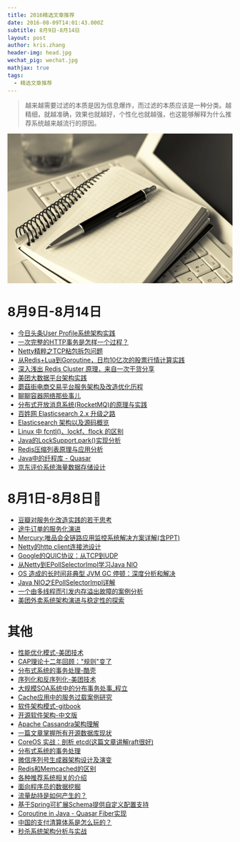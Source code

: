 ```yaml
---
title: 2016精选文章推荐
date: 2016-08-09T14:01:43.000Z
subtitle: 8月9日-8月14日
layout: post
author: kris.zhang
header-img: head.jpg
wechat_pig: wechat.jpg
mathjax: true
tags:
  - 精选文章推荐
---
```


> 越来越需要过滤的本质是因为信息爆炸，而过滤的本质应该是一种分类。越精细，就越准确，效果也就越好，个性化也就越强，也这能够解释为什么推荐系统越来越流行的原因。

![head](articles2016/wechat.jpg)

# 8月9日-8月14日

- [今日头条User Profile系统架构实践](https://mp.weixin.qq.com/s?__biz=MzIwMjE5MDU4OA==&mid=2653120041&idx=1&sn=8c23e7e57a6d67ca950bd03416e10bcd&scene=1&srcid=0811TZpMXz0murN4vMB9SKhY&key=305bc10ec50ec19b8305b459684e251fff70c870a7e446cd20ac06625ff20e01bd4849112e9635346a9c3e0ea32a4c72&ascene=0)
- [一次完整的HTTP事务是怎样一个过程？](https://mp.weixin.qq.com/s?__biz=MzIyMDA1MzgyNw==&mid=2651968318&idx=1&sn=afdf34f979bfa70d28026ae09a37af6e&scene=1&srcid=0812FDmzqdsGDUQRI2dgTIPo&key=305bc10ec50ec19b0062327810e9da251783c71797d6e4ac830ae47ed3eb66d5e5a9188a80d557e03a4f6c36c328f4a9&ascene=0)
- [Netty精粹之TCP粘包拆包问题](http://my.oschina.net/andylucc/blog/625315)
- [从Redis+Lua到Goroutine，日均10亿次的股票行情计算实践](https://mp.weixin.qq.com/s?__biz=MzA5Nzc4OTA1Mw==&mid=2659597912&idx=1&sn=14483afd4edc8489088dd58e578006a3&scene=1&srcid=0809cxUUY5gPJtHH4JC6kIj3&key=305bc10ec50ec19bccca3de586e28e0c2099428ecaaa8892a989837d033dfb4ca1e76b12b792a9918a10617063c251ec&ascene=0)
- [深入浅出 Redis Cluster 原理，来自一次干货分享](https://mp.weixin.qq.com/s?__biz=MzA3MzYwNjQ3NA==&mid=2651296996&idx=2&sn=5f4811d73e74e2a63b1cb0d3d532862a&scene=1&srcid=0809bE4ldt4f9zFdEe9vBnEi&key=305bc10ec50ec19b404b95cdce31ea34f6e82cc223dfa678dc71e07b578cf9d3904451dc3f2e1164269e583537ced87b&ascene=0)
- [美团大数据平台架构实践](https://mp.weixin.qq.com/s?__biz=MzA5NzkxMzg1Nw==&mid=2653160359&idx=1&sn=ebf8b4f3ec2a9bd76fbbf42cc29365e6&scene=1&srcid=0814pItCuni5MtX2swkhWhOO&key=305bc10ec50ec19b2ae3da6e8beef6c4733c682246acb308f4ef12a4a7bef43f6995a8608f1aced7c1a87f06765a6275&ascene=0)
- [蘑菇街电商交易平台服务架构及改造优化历程](https://mp.weixin.qq.com/s?__biz=MzAwMDU1MTE1OQ==&mid=2653547663&idx=1&sn=4de30a5a792d9442ef6015b554182913&scene=0&key=305bc10ec50ec19b4d8ec7c2400b10a8492e0abeb82139bf7dafa5c2dd4a73a7cc66e2690a14ff0be829b092e01b4842&ascene=0)
- [聊聊容器网络那些事儿](https://mp.weixin.qq.com/s?__biz=MzA5OTAyNzQ2OA==&mid=2649691135&idx=1&sn=bb0b74bdc5d0904eb23772d83a5f09a5&scene=1&srcid=0814mTlTY6K5fMXUGyCpq2SU&key=305bc10ec50ec19b15604bab6c4b0e408ded506ee15ac473d3b92c400a6d97dfccb1f7a7b7f2693d36b78bab15c473a1&ascene=0)
- [分布式开放消息系统(RocketMQ)的原理与实践](http://www.jianshu.com/p/453c6e7ff81c)
- [百姓网 Elasticsearch 2.x 升级之路](https://mp.weixin.qq.com/s?__biz=MzAwMDU1MTE1OQ==&mid=2653547666&idx=1&sn=f57978358640a8af61d6cbf404ef32b9&scene=1&srcid=0814seAbhqfetGeSh4zXbs2Q&key=305bc10ec50ec19bb4a37dbd8cfb1d18b1054200cc9b15dca6ad5097b37f98f689c048241f6f6b9343e00e02f156d77c&ascene=0)
- [Elasticsearch 架构以及源码概览](https://mp.weixin.qq.com/s?__biz=MzIyNjE4NjI2Nw==&mid=2652557005&idx=1&sn=d92465682845c4f07254f6ce28b72abf&scene=0&key=305bc10ec50ec19bd4b4dafcb7d198ee8d8094674eb215f3b497cd9d59f1c5e1dc39c44ff8338d9125ba9db7b9d82665&ascene=0)
- [Linux 中 fcntl()、lockf、flock 的区别](http://blog.jobbole.com/104331/)
- [Java的LockSupport.park()实现分析](http://blog.csdn.net/hengyunabc/article/details/28126139)
- [Redis压缩列表原理与应用分析](http://my.oschina.net/andylucc/blog/715325)
- [Java中的纤程库 - Quasar](http://colobu.com/2016/07/14/Java-Fiber-Quasar/)
- [京东评价系统海量数据存储设计](https://mp.weixin.qq.com/s?__biz=MzIwODA4NjMwNA==&mid=2652897895&idx=1&sn=ca450cf86a75af53101edf7bf0d691e8&scene=0&key=305bc10ec50ec19b344e9ce74c973c390fd739d8b08ce318b375bc2b3ee2d23ba7531d5fb29374eb4eb50144e73bdacd&ascene=0)

# 8月1日-8月8日

- [豆瓣对服务化改造实践的若干思考][1]
- [途牛订单的服务化演进][2]
- [Mercury:唯品会全链路应用监控系统解决方案详解(含PPT)][3]
- [Netty的http client连接池设计][4]
- [Google的QUIC协议：从TCP到UDP][5]
- [从Netty到EPollSelectorImpl学习Java NIO][6]
- [OS 造成的长时间非典型 JVM GC 停顿：深度分析和解决][7]
- [Java NIO之EPollSelectorImpl详解][8]
- [一个由多线程而引发内存溢出故障的案例分析][9]
- [美团外卖系统架构演进与稳定性的探索][10]

# 其他

- [性能优化模式-美团技术][111]
- [CAP理论十二年回顾："规则"变了][112]
- [分布式系统的事务处理-酷壳][1112]
- [序列化和反序列化-美团技术][114]
- [大规模SOA系统中的分布事务处事_程立][115]
- [Cache应用中的服务过载案例研究][116]
- [软件架构模式-gitbook][117]
- [开源软件架构-中文版][118]
- [Apache Cassandra架构理解][119]
- [一篇文章掌握所有开源数据库现状][1110]
- [CoreOS 实战：剖析 etcd(这篇文章讲解raft很好)][1111]
- [分布式系统的事务处理][1112]
- [微信序列号生成器架构设计及演变][1113]
- [Redis和Memcached的区别][1114]
- [各种推荐系统相关的介绍][1115]
- [面向程序员的数据挖掘][1116]
- [流量劫持是如何产生的？][1117]
- [基于Spring可扩展Schema提供自定义配置支持][1118]
- [Coroutine in Java - Quasar Fiber实现][1119]
- [中国的支付清算体系是怎么玩的？][1120]
- [秒杀系统架构分析与实战][1121]

[1]: https://mp.weixin.qq.com/s?__biz=MzA5Nzc4OTA1Mw==&mid=2659597908&idx=1&sn=99bfd221634b539c08bf81cf0bf9e810&scene=1&srcid=0808ZZzPbMthTfzdUo7uMIfi&key=8dcebf9e179c9f3a8a1e453fca92b487f7c9c61780053719adbc5841a0451c6040eefe04ff38fce1982d8859a5e75383&ascene=0&uin=MzM1OTYzMjk1&devicetype=iMac%20MacBookAir7,2%20OSX%20OSX%2010.11.6%20build%2815G31%29&version=11020201&pass_ticket=544pih5rM0fs390LHFij67Kmi%2bqqmx1%2brpl43MnWwprR8JivDnzRcAYoqPryDLMk
[10]: https://mp.weixin.qq.com/s?__biz=MzI4NzE1NTYyMg==&mid=2651101480&idx=1&sn=dca99936779611b04bf2136616539625&scene=0&key=8dcebf9e179c9f3a199d9518da693cde7a912123ff73cf073cd4f322c5ef6e68e54a80eae522eda82610a6a997ec8efa&ascene=0&uin=MzM1OTYzMjk1&devicetype=iMac%20MacBookAir7,2%20OSX%20OSX%2010.11.6%20build%2815G31%29&version=11020201&pass_ticket=544pih5rM0fs390LHFij67Kmi%2bqqmx1%2brpl43MnWwprR8JivDnzRcAYoqPryDLMk
[111]: http://tech.meituan.com/performance_tuning_pattern.html
[1110]: https://mp.weixin.qq.com/s?__biz=MzA5NzkxMzg1Nw==&mid=2653159940&idx=1&sn=8dae7a9184290fcc164fc9afe46ee78f&scene=1&srcid=0629y6BPCB62CZehWrcvyarf&key=77421cf58af4a65336c8a5797d80d99d14ef02228301c56dcc7a048015f321dcffb8525784ddfe6a5371150509a96b77&ascene=0&uin=MzM1OTYzMjk1&devicetype=iMac%20MacBookAir7,2%20OSX%20OSX%2010.11.5%20build%2815F34%29&version=11020201&pass_ticket=reLjWX06MNg8boh2GDAogt6aXjJhCmG9b29pMBA7VKLp8y%2bDdvgoPYdK9wdqgr89
[1111]: http://www.infoq.com/cn/articles/coreos-analyse-etcd
[1112]: http://coolshell.cn/articles/10910.html
[1113]: http://mp.weixin.qq.com/s?__biz=MjM5MDE0Mjc4MA==&mid=503509249&idx=1&sn=44fbaff1e0fc0b5e8a8f8ad9585086f0#rd
[1114]: http://www.biaodianfu.com/redis-vs-memcached.html
[1115]: http://toutiao.com/i6295147863949181442/
[1116]: https://www.gitbook.com/book/wizardforcel/guide-to-data-mining/details
[1117]: https://mp.weixin.qq.com/s?__biz=MjM5NTc1NTU5NQ==&mid=2649839455&idx=1&sn=a06231c9d156f1d802cd0fcaf953e480&scene=1&srcid=0718IokidMhvfy3P9acLxpWX&key=77421cf58af4a653c9df2196be3c199abf2ce25cf5dac14e5bbb63efcd7d0741ba4266ae3da98a47a39ce0d5957dab42&ascene=0&uin=MzM1OTYzMjk1&devicetype=iMac%20MacBookAir7,2%20OSX%20OSX%2010.11.5%20build%2815F34%29&version=11020201&pass_ticket=iSWs4JAcjK2O2QG03PcIsMFCC8KdOBCcGgSn0QmM/MR3EEy8JD9XdzBKRRibMsdw
[1118]: http://blog.csdn.net/cutesource/article/details/5864562
[1119]: https://segmentfault.com/a/1190000006079389?from=groupmessage&isappinstalled=0
[112]: http://www.infoq.com/cn/articles/cap-twelve-years-later-how-the-rules-have-changed
[1120]: https://zhuanlan.zhihu.com/p/21249493?refer=cainiao
[1121]: https://mp.weixin.qq.com/s?__biz=MzIyNjE4NjI2Nw==&mid=2652557005&idx=1&sn=d92465682845c4f07254f6ce28b72abf&scene=1&srcid=0808hIhEFmZw1NkrF0CpKXHw&key=8dcebf9e179c9f3a22a82f12d75648fe681af6f97401ec36a8415948afa1d8998d129c3f4a4ece40634b08a8dc3caa92&ascene=0&uin=MzM1OTYzMjk1&devicetype=iMac%20MacBookAir7,2%20OSX%20OSX%2010.11.6%20build%2815G31%29&version=11020201&pass_ticket=544pih5rM0fs390LHFij67Kmi%2bqqmx1%2brpl43MnWwprR8JivDnzRcAYoqPryDLMk
[113]: http://coolshell.cn/articles/10910.html
[114]: http://tech.meituan.com/serialization_vs_deserialization.html
[115]: http://wenku.baidu.com/view/be946bec0975f46527d3e104.html
[116]: http://tech.meituan.com/avalanche-study.html
[117]: https://www.google.com.hk/url?sa=t&rct=j&q=&esrc=s&source=web&cd=1&ved=0ahUKEwjJ1p6517jNAhVBkpQKHbISADgQFggcMAA&url=https://raw.githubusercontent.com/bboyfeiyu/android-tech-frontier/master/software-architecture-patterns/%25E8%25BD%25AF%25E4%25BB%25B6%25E6%259E%25B6%25E6%259E%2584%25E6%25A8%25A1%25E5%25BC%258F.pdf&usg=AFQjCNHdRP-sWDnGP3QNdNLV_J-6AyB4RA
[118]: http://www.ituring.com.cn/article/5486
[119]: http://zqhxuyuan.github.io/2015/08/25/2015-08-25-Cassandra-Architecture/
[2]: https://mp.weixin.qq.com/s?__biz=MzI3MzEzMDI1OQ==&mid=2651814702&idx=1&sn=cafc4aa95db9cfdbd0373d00c633a8fb&scene=0&key=8dcebf9e179c9f3a30a085d0a66d12538c69388d48ec10cec73d8c2a63c63618593de5352444c25c785d7052f729de9f&ascene=0&uin=MzM1OTYzMjk1&devicetype=iMac%20MacBookAir7,2%20OSX%20OSX%2010.11.6%20build%2815G31%29&version=11020201&pass_ticket=544pih5rM0fs390LHFij67Kmi%2bqqmx1%2brpl43MnWwprR8JivDnzRcAYoqPryDLMk
[3]: https://mp.weixin.qq.com/s?__biz=MzAwMDU1MTE1OQ==&mid=2653547643&idx=1&sn=c06dc9b0f59e8ae3d2f9feb734da4459&scene=1&srcid=0808VntjzjTG8hSs7lIMCltG&key=8dcebf9e179c9f3a268d1062e3ac1663e55fe2f106053238be109273166d419bee0a70b36b87740d6452829021c5a73b&ascene=0&uin=MzM1OTYzMjk1&devicetype=iMac%20MacBookAir7,2%20OSX%20OSX%2010.11.6%20build%2815G31%29&version=11020201&pass_ticket=544pih5rM0fs390LHFij67Kmi%2bqqmx1%2brpl43MnWwprR8JivDnzRcAYoqPryDLMk
[4]: https://mp.weixin.qq.com/s?__biz=MzI3MzEzMDI1OQ==&mid=2651814734&idx=1&sn=e432a6739cb490229c7704d8d4887fa8&scene=1&srcid=08086vQ7WR40TXe6U1tlBwKU&key=8dcebf9e179c9f3ae5cebde1ac406b26591f8f136b5a943b0ba03a2072d07e4d2d484bf1e084673eac036250443977af&ascene=0&uin=MzM1OTYzMjk1&devicetype=iMac%20MacBookAir7,2%20OSX%20OSX%2010.11.6%20build%2815G31%29&version=11020201&pass_ticket=544pih5rM0fs390LHFij67Kmi%2bqqmx1%2brpl43MnWwprR8JivDnzRcAYoqPryDLMk
[5]: https://mp.weixin.qq.com/s?__biz=MzI1NDM2Nzg5Mw==&mid=2247483691&idx=1&sn=f00f98591c53b5754a7093509644fa19&scene=1&srcid=0808LSWWzTEn9TMShGvi2ugx&key=8dcebf9e179c9f3a01587e8c339789409c950ce169bd4a52e2a8ac578b5c26bfb6420676df75e4cecdb5af2427685c0b&ascene=0&uin=MzM1OTYzMjk1&devicetype=iMac%20MacBookAir7,2%20OSX%20OSX%2010.11.6%20build%2815G31%29&version=11020201&pass_ticket=544pih5rM0fs390LHFij67Kmi%2bqqmx1%2brpl43MnWwprR8JivDnzRcAYoqPryDLMk
[6]: https://mp.weixin.qq.com/s?__biz=MjM5MzYzMzkyMQ==&mid=2649826299&idx=1&sn=5792d8a7414608c22de212cab112e76c&scene=1&srcid=0808Wqnv6ilhDHKf8jfgb8DW&key=8dcebf9e179c9f3a0bbfb60138ad94eaf778f4446bc192b06d62af3651b42691ae34010e1206273bc7455b7aa112b757&ascene=0&uin=MzM1OTYzMjk1&devicetype=iMac%20MacBookAir7,2%20OSX%20OSX%2010.11.6%20build%2815G31%29&version=11020201&pass_ticket=544pih5rM0fs390LHFij67Kmi%2bqqmx1%2brpl43MnWwprR8JivDnzRcAYoqPryDLMk
[7]: http://www.infoq.com/cn/presentations/a-long-period-of-atypical-jvm-gc-caused-by-os?utm_campaign=rightbar_v2&utm_source=infoq&utm_medium=presentations_link&utm_content=link_text
[8]: http://hellojava.info/?p=498&nsukey=LnMqovC7%2bJ%2bmpA5qa%2biAEf7RiFMU5pljJTzZPJwE8c8H4p1zyfptJXnOKgsTlMlvsAu/abXR77ymADDH9L3vgQ==
[9]: https://mp.weixin.qq.com/s?__biz=MzA5Nzc4OTA1Mw==&mid=2659597854&idx=1&sn=4e1d62535590b5e2233931a4ce996ca2&scene=1&srcid=0801lVUQr0CZCYgtuKETj3XD&key=8dcebf9e179c9f3a9f07c1b9eff1aac53ab6e919a4170d9d8793b785318135e91e1caa3d2017c793679213b47f389ace&ascene=0&uin=MzM1OTYzMjk1&devicetype=iMac%20MacBookAir7,2%20OSX%20OSX%2010.11.6%20build%2815G31%29&version=11020201&pass_ticket=544pih5rM0fs390LHFij67Kmi%2bqqmx1%2brpl43MnWwprR8JivDnzRcAYoqPryDLMk
